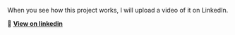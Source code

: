 When you see how this project works, I will upload a video of it on LinkedIn.

🔗 **[View on linkedin]([https://github.com/your-username/your-repo](https://www.linkedin.com/posts/sk-fdev_mernstack-resumebuilder-fullstackdevelopment-activity-7257297672976424960-Uo9q?utm_source=share&utm_medium=member_desktop&rcm=ACoAAD46l9MB8AIerXY9lQMmOupIz1bUDSfncbA))**
